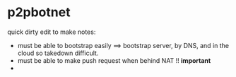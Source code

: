 # p2pbotnet

quick dirty edit to make notes:
 - must be able to bootstrap easily ==> bootstrap server, by DNS, and in the cloud so takedown difficult. 
 - must be able to make push request when behind NAT !! **important**
 - 
